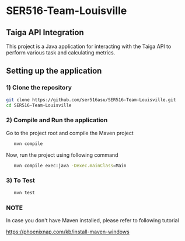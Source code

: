 # SER516-Team-Louisville

## Taiga API Integration

This project is a Java application for interacting with the Taiga API to perform various task and calculating metrics.


## Setting up the application

### 1) Clone the repository


   ```bash
   git clone https://github.com/ser516asu/SER516-Team-Louisville.git
   cd SER516-Team-Louisville
   ```

### 2) Compile and Run the application

Go to the project root and compile the Maven project

```bash
   mvn compile
   ```

Now, run the project using following command

```bash
   mvn compile exec:java -Dexec.mainClass=Main
   ```
### 3) To Test

```bash
   mvn test
   ```

### NOTE

In case you don't have Maven installed, please refer to following tutorial

https://phoenixnap.com/kb/install-maven-windows


